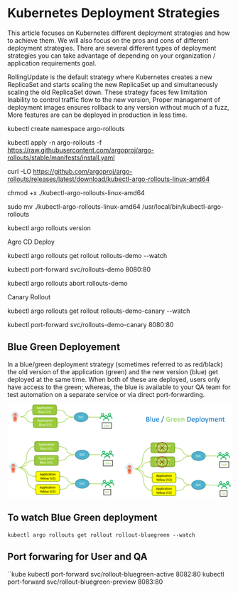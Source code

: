 # Kubernetes Deployment Strategies

This article focuses on Kubernetes different deployment strategies and how to achieve them. We will also focus on the pros and cons of different deployment strategies.
There are several different types of deployment strategies you can take advantage of depending on your organization / application requirements goal.

RollingUpdate is the default strategy where Kubernetes creates a new ReplicaSet and starts scaling the new ReplicaSet up and simultaneously scaling the old ReplicaSet down. These strategy faces few limitation Inability to control traffic flow to the new version, Proper management of deployment images ensures rollback to any version without much of a fuzz, More features are can be deployed in production in less time.

kubectl create namespace argo-rollouts

kubectl apply -n argo-rollouts -f https://raw.githubusercontent.com/argoproj/argo-rollouts/stable/manifests/install.yaml

curl -LO https://github.com/argoproj/argo-rollouts/releases/latest/download/kubectl-argo-rollouts-linux-amd64

chmod +x ./kubectl-argo-rollouts-linux-amd64

sudo mv ./kubectl-argo-rollouts-linux-amd64 /usr/local/bin/kubectl-argo-rollouts

kubectl argo rollouts version

Agro CD Deploy

kubectl argo rollouts get rollout rollouts-demo --watch

kubectl port-forward svc/rollouts-demo 8080:80


kubectl argo rollouts abort rollouts-demo


Canary Rollout 


kubectl argo rollouts get rollout rollouts-demo-canary --watch 


kubectl port-forward svc/rollouts-demo-canary 8080:80

## Blue Green Deployement 
In a blue/green deployment strategy (sometimes referred to as red/black) the old version of the application (green) and the new version (blue) get deployed at the same time. When both of these are deployed, users only have access to the green; whereas, the blue is available to your QA team for test automation on a separate service or via direct port-forwarding.

![localhost](../images/bluegreen.png)
## To watch Blue Green deployment 
```kube
kubectl argo rollouts get rollout rollout-bluegreen --watch
```

## Port forwaring for User and QA
``kube
kubectl port-forward svc/rollout-bluegreen-active 8082:80
kubectl port-forward svc/rollout-bluegreen-preview 8083:80
```